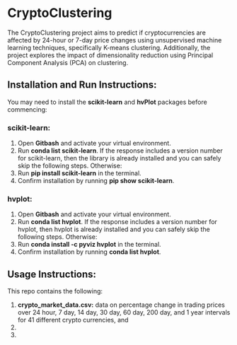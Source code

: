 # CryptoClustering
The CryptoClustering project aims to predict if cryptocurrencies are affected by 24-hour or 7-day price changes using unsupervised machine learning techniques, specifically K-means clustering. Additionally, the project explores the impact of dimensionality reduction using Principal Component Analysis (PCA) on clustering.


## Installation and Run Instructions:
You may need to install the **scikit-learn** and **hvPlot** packages before commencing:

### scikit-learn:
1. Open **Gitbash** and activate your virtual environment.
2. Run **conda list scikit-learn**. If the response includes a version number for scikit-learn, then the library is already installed and you can safely skip the following steps. Otherwise:
3. Run **pip install scikit-learn** in the terminal.
4. Confirm installation by running **pip show scikit-learn**.

### hvplot:
1. Open **Gitbash** and activate your virtual environment.
2. Run **conda list hvplot**. If the response includes a version number for hvplot, then hvplot is already installed and you can safely skip the following steps. Otherwise:
3. Run **conda install -c pyviz hvplot** in the terminal.
4. Confirm installation by running **conda list hvplot**.


## Usage Instructions:
This repo contains the following:
1. **crypto_market_data.csv:** data on percentage change in trading prices over 24 hour, 7 day, 14 day, 30 day, 60 day, 200 day, and 1 year intervals for 41 different crypto currencies, and
2. 
3. 
